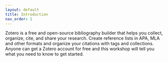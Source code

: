```yaml
---
layout: default
title: Introduction
nav_order: 1
---
```



Zotero is a free and open-source bibliography builder that helps you collect, organize, cite, and share your research. Create reference lists in APA, MLA and other formats and organize your citations with tags and collections. Anyone can get a Zotero account for free and this workshop will tell you what you need to know to get started.
